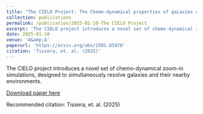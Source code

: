 ```yaml
---
title: "The CIELO Project: The Chemo-dynamical properties of gaLaxies and the cosmic web"
collection: publications
permalink: /publication/2025-01-10-The CIELO Project 
excerpt: 'The CIELO project introduces a novel set of chemo-dynamical zoom-in simulations, designed to simultaneously resolve galaxies and their nearby environments.'
date: 2025-01-10
venue: 'A&amp;A'
paperurl: 'https://arxiv.org/abs/2501.05978'
citation: 'Tissera, et. al. (2025)'
---
```


The CIELO project introduces a novel set of chemo-dynamical zoom-in simulations, designed to simultaneously resolve
galaxies and their nearby environments.

[Download paper here](https://arxiv.org/abs/2501.05978)

Recommended citation: Tissera, et. al. (2025)